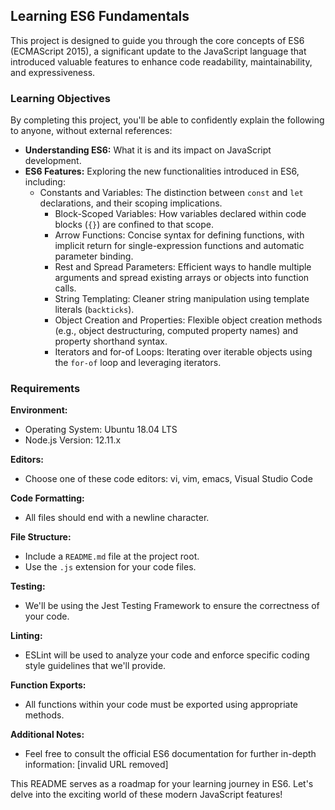 ## Learning ES6 Fundamentals

This project is designed to guide you through the core concepts of ES6 (ECMAScript 2015), a significant update to the JavaScript language that introduced valuable features to enhance code readability, maintainability, and expressiveness.

### Learning Objectives

By completing this project, you'll be able to confidently explain the following to anyone, without external references:

- **Understanding ES6:** What it is and its impact on JavaScript development.
- **ES6 Features:** Exploring the new functionalities introduced in ES6, including:
  - Constants and Variables: The distinction between `const` and `let` declarations, and their scoping implications.
    - Block-Scoped Variables: How variables declared within code blocks (`{}`) are confined to that scope.
    - Arrow Functions: Concise syntax for defining functions, with implicit return for single-expression functions and automatic parameter binding.
    - Rest and Spread Parameters: Efficient ways to handle multiple arguments and spread existing arrays or objects into function calls.
    - String Templating: Cleaner string manipulation using template literals (` backticks `).
    - Object Creation and Properties: Flexible object creation methods (e.g., object destructuring, computed property names) and property shorthand syntax.
    - Iterators and for-of Loops: Iterating over iterable objects using the `for-of` loop and leveraging iterators.

### Requirements

**Environment:**

- Operating System: Ubuntu 18.04 LTS
- Node.js Version: 12.11.x

**Editors:**

- Choose one of these code editors: vi, vim, emacs, Visual Studio Code

**Code Formatting:**

- All files should end with a newline character.

**File Structure:**

- Include a `README.md` file at the project root.
- Use the `.js` extension for your code files.

**Testing:**

- We'll be using the Jest Testing Framework to ensure the correctness of your code.

**Linting:**

- ESLint will be used to analyze your code and enforce specific coding style guidelines that we'll provide.

**Function Exports:**

- All functions within your code must be exported using appropriate methods.

**Additional Notes:**

- Feel free to consult the official ES6 documentation for further in-depth information: [invalid URL removed]

This README serves as a roadmap for your learning journey in ES6. Let's delve into the exciting world of these modern JavaScript features!
